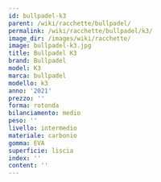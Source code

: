 ```yaml
---
id: bullpadel-k3
parent: /wiki/racchette/bullpadel/
permalink: /wiki/racchette/bullpadel/k3/
image_dir: /images/wiki/racchette/
image: bullpadel-k3.jpg
title: Bullpadel K3
brand: Bullpadel
model: K3
marca: bullpadel
modello: k3
anno: '2021'
prezzo: ''
forma: rotonda
bilanciamento: medio
peso: ''
livello: intermedio
materiale: carbonio
gomma: EVA
superficie: liscia
index: ''
content: ''
---
```

